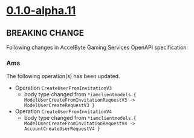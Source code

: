 # [0.1.0-alpha.11]

## BREAKING CHANGE

Following changes in AccelByte Gaming Services OpenAPI specification:

### Ams

The following operation(s) has been updated.

- Operation `CreateUserFromInvitationV3`
    - body type changed from `*iamclientmodels.{ ModelUserCreateFromInvitationRequestV3 -> ModelUserCreateRequestV3 }`
- Operation `CreateUserFromInvitationV4`
    - body type changed from `*iamclientmodels.{ ModelUserCreateFromInvitationRequestV4 -> AccountCreateUserRequestV4 }`

[0.1.0-alpha.11]: https://github.com/AccelByte/accelbyte-go-modular-sdk/compare/iam-sdk/0.1.0-alpha.10..0.1.0-alpha.11